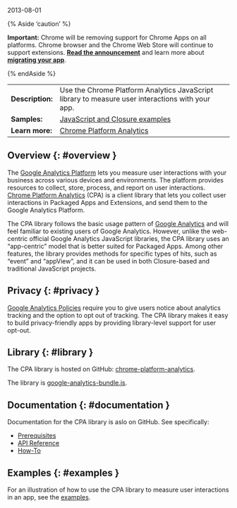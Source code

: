 2013-08-01

{% Aside ‘caution’ %}

**Important:** Chrome will be removing support for Chrome Apps on all platforms. Chrome browser and the Chrome Web Store will continue to support extensions. [**Read the announcement**](https://blog.chromium.org/2020/08/changes-to-chrome-app-support-timeline.html) and learn more about [**migrating your app**](/apps/migration).

{% endAside %}

<table><tbody><tr class="odd"><td><strong>Description:</strong></td><td>Use the Chrome Platform Analytics JavaScript library to measure user interactions with your app.</td></tr><tr class="even"><td><strong>Samples:</strong></td><td><a href="https://github.com/GoogleChrome/chrome-platform-analytics/tree/master/src/example">JavaScript and Closure examples</a></td></tr><tr class="odd"><td><strong>Learn more:</strong></td><td><a href="https://github.com/GoogleChrome/chrome-platform-analytics/wiki">Chrome Platform Analytics</a></td></tr></tbody></table>

Overview {: \#overview }
------------------------

The [Google Analytics Platform](https://developers.google.com/analytics/devguides/platform/) lets you measure user interactions with your business across various devices and environments. The platform provides resources to collect, store, process, and report on user interactions. [Chrome Platform Analytics](https://github.com/GoogleChrome/chrome-platform-analytics/wiki) (CPA) is a client library that lets you collect user interactions in Packaged Apps and Extensions, and send them to the Google Analytics Platform.

The CPA library follows the basic usage pattern of [Google Analytics](http://www.google.com/analytics/index.html) and will feel familiar to existing users of Google Analytics. However, unlike the web-centric official Google Analytics JavaScript libraries, the CPA library uses an “app-centric” model that is better suited for Packaged Apps. Among other features, the library provides methods for specific types of hits, such as “event” and “appView”, and it can be used in both Closure-based and traditional JavaScript projects.

Privacy {: \#privacy }
----------------------

[Google Analytics Policies](https://developers.google.com/analytics/devguides/collection/protocol/policy) require you to give users notice about analytics tracking and the option to opt out of tracking. The CPA library makes it easy to build privacy-friendly apps by providing library-level support for user opt-out.

Library {: \#library }
----------------------

The CPA library is hosted on GitHub: [chrome-platform-analytics](https://github.com/GoogleChrome/chrome-platform-analytics).

The library is [google-analytics-bundle.js](https://github.com/GoogleChrome/chrome-platform-analytics/blob/master/google-analytics-bundle.js).

Documentation {: \#documentation }
----------------------------------

Documentation for the CPA library is aslo on GitHub. See specifically:

-   [Prerequisites](https://github.com/GoogleChrome/chrome-platform-analytics/wiki#prerequisites)
-   [API Reference](https://github.com/GoogleChrome/chrome-platform-analytics/wiki#api-reference)
-   [How-To](https://github.com/GoogleChrome/chrome-platform-analytics/wiki#how-to)

Examples {: \#examples }
------------------------

For an illustration of how to use the CPA library to measure user interactions in an app, see the [examples](https://github.com/GoogleChrome/chrome-platform-analytics/tree/master/src/example).
